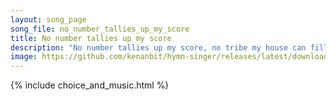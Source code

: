 ```yaml
---
layout: song_page
song_file: no_number_tallies_up_my_score
title: No number tallies up my score
description: "No number tallies up my score, no tribe my house can fill; I sit beside the fount of life and pour the deluge still. And gathered by most fragile pow'... secular 4part acapella 4verse arrbykenan textbyother"
image: https://github.com/kenanbit/hymn-singer/releases/latest/download/no_number_tallies_up_my_score-trad.png
---
```


{% include choice_and_music.html %}